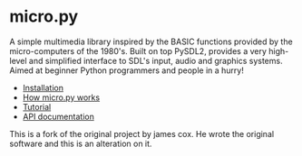 micro.py
========

A simple multimedia library inspired by the BASIC functions provided by
the micro-computers of the 1980's.  Built on top PySDL2, provides a very
high-level and simplified interface to SDL's input, audio and graphics 
systems.  Aimed at beginner Python programmers and people in a hurry!

 *  [Installation](https://github.com/jamescox/micro.py/wiki/Installation)
 *  [How micro.py works](https://github.com/jamescox/micro.py/wiki/How-micro.py-works)
 *  [Tutorial](https://github.com/jamescox/micro.py/wiki/Tutorial)
 *  [API documentation](https://github.com/jamescox/micro.py/wiki/API-documentation)

This is a fork of the original project by james cox. He wrote the original software and this is an alteration on it.